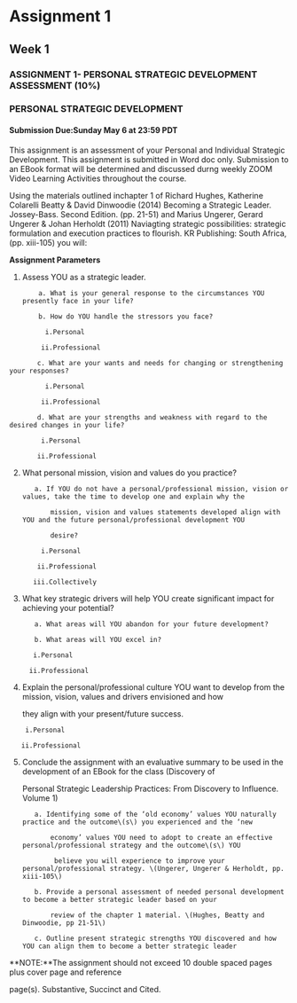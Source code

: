 # Assignment 1

## **Week 1**

### **ASSIGNMENT 1- PERSONAL STRATEGIC DEVELOPMENT ASSESSMENT \(10%\)**

### **PERSONAL STRATEGIC DEVELOPMENT**

#### **Submission Due:Sunday May 6 at 23:59 PDT**

This assignment is an assessment of your Personal and Individual Strategic Development. This assignment is submitted in Word doc only. Submission to an EBook format will be determined and discussed durng weekly ZOOM Video Learning Activities throughout the course.

Using the materials outlined inchapter 1 of Richard Hughes, Katherine Colarelli Beatty & David Dinwoodie \(2014\) Becoming a Strategic Leader. Jossey-Bass. Second Edition. \(pp. 21-51\) and Marius Ungerer, Gerard Ungerer & Johan Herholdt \(2011\) Naviagting strategic possibilities: strategic formulation and execution practices to flourish. KR Publishing: South Africa, \(pp. xiii-105\) you will:

**Assignment Parameters**

1. Assess YOU as a strategic leader.

           a. What is your general response to the circumstances YOU presently face in your life?

           b. How do YOU handle the stressors you face?

```
         i.Personal

        ii.Professional
```

           c. What are your wants and needs for changing or strengthening your responses?

```
         i.Personal

        ii.Professional
```

           d. What are your strengths and weakness with regard to the desired changes in your life?

```
        i.Personal

       ii.Professional
```

2. What personal mission, vision and values do you practice?

          a. If YOU do not have a personal/professional mission, vision or values, take the time to develop one and explain why the   

              mission, vision and values statements developed align with YOU and the future personal/professional development YOU 

              desire?

```
        i.Personal

       ii.Professional

      iii.Collectively
```

3. What key strategic drivers will help YOU create significant impact for achieving your potential?

          a. What areas will YOU abandon for your future development?

          b. What areas will YOU excel in?

```
      i.Personal

     ii.Professional
```

4. Explain the personal/professional culture YOU want to develop from the mission, vision, values and drivers envisioned and how 

    they align with your present/future success.

```
    i.Personal

   ii.Professional
```

5. Conclude the assignment with an evaluative summary to be used in the development of an EBook for the class \(Discovery of 

    Personal Strategic Leadership Practices: From Discovery to Influence. Volume 1\)

          a. Identifying some of the ‘old economy’ values YOU naturally practice and the outcome\(s\) you experienced and the ‘new 

              economy’ values YOU need to adopt to create an effective personal/professional strategy and the outcome\(s\) YOU 

               believe you will experience to improve your personal/professional strategy. \(Ungerer, Ungerer & Herholdt, pp. xiii-105\)

          b. Provide a personal assessment of needed personal development to become a better strategic leader based on your 

              review of the chapter 1 material. \(Hughes, Beatty and Dinwoodie, pp 21-51\)

          c. Outline present strategic strengths YOU discovered and how YOU can align them to become a better strategic leader

**NOTE:**The assignment should not exceed 10 double spaced pages plus cover page and reference

page\(s\). Substantive, Succinct and Cited.

